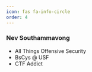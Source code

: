 ```yaml
---
icon: fas fa-info-circle
order: 4
---
```


### Nev Southammavong
- All Things Offensive Security
- BsCys @ USF
- CTF Addict